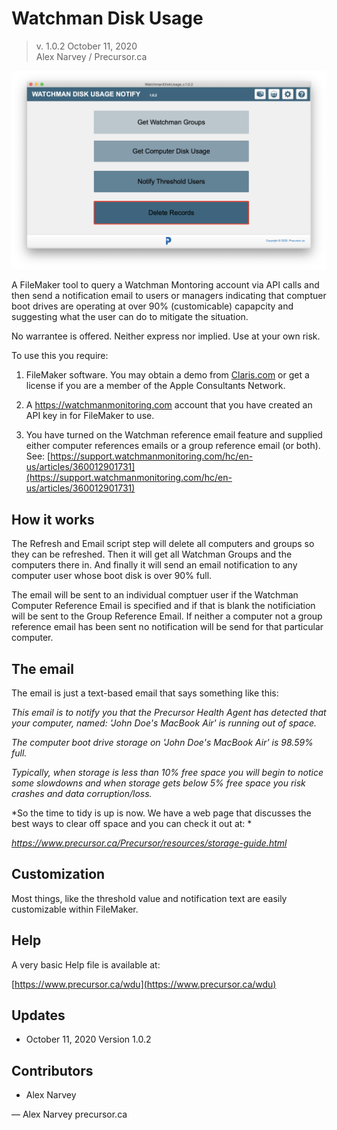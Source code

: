 # Watchman Disk Usage

> v. 1.0.2 
> October 11, 2020  
> Alex Narvey / Precursor.ca  

![Watchman Disk Usage Home](WDUhome.png)

A FileMaker tool to query a Watchman Montoring account via API calls and then send a notification email to users or managers indicating that comptuer boot drives are operating at over 90% (customicable) capapcity and suggesting what the user can do to mitigate the situation.

No warrantee is offered. Neither express nor implied. Use at your own risk.

To use this you require:

1) FileMaker software. You may obtain a demo from [Claris.com](https://claris.com) or get a license if you are a member of the Apple Consultants Network.

2) A https://watchmanmonitoring.com account that you have created an API key in for FileMaker to use.

3) You have turned on the Watchman reference email feature and supplied either computer references emails or a group reference email (or both).
See: [https://support.watchmanmonitoring.com/hc/en-us/articles/360012901731](https://support.watchmanmonitoring.com/hc/en-us/articles/360012901731)

## How it works

The Refresh and Email script step will delete all computers and groups so they can be refreshed. Then it will get all Watchman Groups and the computers there in. And finally it will send an email notification to any computer user whose boot disk is over 90% full.

The email will be sent to an individual comptuer user if the Watchman Computer Reference Email is specified and if that is blank the notificiation will be sent to the Group Reference Email.
If neither a computer not a group reference email has been sent no notification will be send for that particular computer.

## The email

The email is just a text-based email that says something like this:


*This email is to notify you that the Precursor Health Agent has detected that your computer, named:
'John Doe's MacBook Air'
is running out of space.*

*The computer boot drive storage on 'John Doe's MacBook Air' is 98.59% full.*

*Typically, when storage is less than 10% free space you will begin to notice some slowdowns and when storage gets below 5% free space you risk crashes and data corruption/loss.*

*So the time to tidy is up is now. We have a web page that discusses the best ways to clear off space and you can check it out at: *

*https://www.precursor.ca/Precursor/resources/storage-guide.html*

## Customization

Most things, like the threshold value and notification text are easily customizable within FileMaker.

## Help

A very basic Help file is available at:

[https://www.precursor.ca/wdu](https://www.precursor.ca/wdu)


### 

## Updates

* October 11, 2020 Version 1.0.2


## Contributors
* Alex Narvey

—
Alex Narvey
precursor.ca
